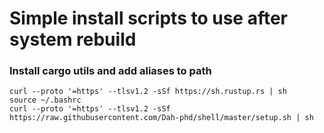 # Simple install scripts to use after system rebuild

### Install cargo utils and add aliases to path
```shell
curl --proto '=https' --tlsv1.2 -sSf https://sh.rustup.rs | sh
source ~/.bashrc
curl --proto '=https' --tlsv1.2 -sSf https://raw.githubusercontent.com/Dah-phd/shell/master/setup.sh | sh
```
